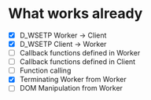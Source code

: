 # What works already
- [X] D_WSETP Worker -> Client
- [X] D_WSETP Client -> Worker
- [ ] Callback functions defined in Worker
- [ ] Callback functions defined in Client
- [ ] Function calling
- [X] Terminating Worker from Worker
- [ ] DOM Manipulation from Worker